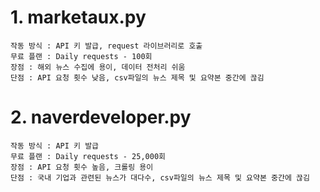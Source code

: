 # 1. marketaux.py
```
작동 방식 : API 키 발급, request 라이브러리로 호출
무료 플랜 : Daily requests - 100회
장점 : 해외 뉴스 수집에 용이, 데이터 전처리 쉬움
단점 : API 요청 횟수 낮음, csv파일의 뉴스 제목 및 요약본 중간에 끊김
```

# 2. naverdeveloper.py
```
작동 방식 : API 키 발급
무료 플랜 : Daily requests - 25,000회
장점 : API 요청 횟수 높음, 크롤링 용이
단점 : 국내 기업과 관련된 뉴스가 대다수, csv파일의 뉴스 제목 및 요약본 중간에 끊김
```